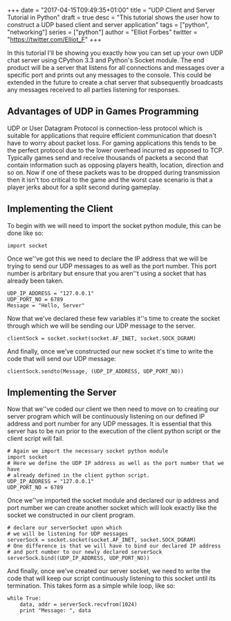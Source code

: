 +++
date = "2017-04-15T09:49:35+01:00"
title = "UDP Client and Server Tutorial in Python"
draft = true
desc = "This tutorial shows the user how to construct a UDP based client and server application"
tags = ["python", "networking"]
series = ["python"]
author = "Elliot Forbes"
twitter = "https://twitter.com/Elliot_F"
+++

<p>In this tutorial I'll be showing you exactly how you can set up your own UDP chat server using CPython 3.3 and Python's Socket module. The end product will be a server that listens for all connections and messages over a specific port and prints out any messages to the console. This could be extended in the future to create a chat server that subsequently broadcasts any messages received to all parties listening for responses.</p>

## Advantages of UDP in Games Programming

<p>UDP or User Datagram Protocol is connection-less protocol which is suitable for applications that require efficient communication that doesn't have to worry about packet loss. For gaming applications this tends to be the perfect protocol due to the lower overhead incurred as opposed to TCP. Typically games send and receive thousands of packets a second that contain information such as opposing players health, location, direction and so on. Now if one of these packets was to be dropped during transmission then it isn't too critical to the game and the worst case scenario is that a player jerks about for a split second during gameplay. </p>

## Implementing the Client

<p>To begin with we will need to import the socket python module, this can be done like so:</p>

~~~
import socket
~~~

<p>Once we''ve got this we need to declare the IP address that we will be trying to send our UDP messages to as well as the port number. This port number is arbritary but ensure that you aren''t using a socket that has already been taken.</p>

~~~
UDP_IP_ADDRESS = "127.0.0.1"
UDP_PORT_NO = 6789
Message = "Hello, Server"
~~~

<p>Now that we've declared these few variables it''s time to create the socket through which we will be sending our UDP message to the server.</p>

~~~
clientSock = socket.socket(socket.AF_INET, socket.SOCK_DGRAM)
~~~

<p>And finally, once we've constructed our new socket it's time to write the code that will send our UDP message:</p>

~~~
clientSock.sendto(Message, (UDP_IP_ADDRESS, UDP_PORT_NO))
~~~

## Implementing the Server

<p>Now that we''ve coded our client we then need to move on to creating our server program which will be continuously listening on our defined IP address and port number for any UDP messages. It is essential that this server has to be run prior to the execution of the client python script or the client script will fail.</p>

~~~
# Again we import the necessary socket python module
import socket
# Here we define the UDP IP address as well as the port number that we have 
# already defined in the client python script.
UDP_IP_ADDRESS = "127.0.0.1"
UDP_PORT_NO = 6789
~~~

<p>Once we''ve imported the socket module and declared our ip address and port number we can create another socket which will look exactly like the socket we constructed in our client program.</p>

~~~
# declare our serverSocket upon which
# we will be listening for UDP messages
serverSock = socket.socket(socket.AF_INET, socket.SOCK_DGRAM)
# One difference is that we will have to bind our declared IP address
# and port number to our newly declared serverSock
serverSock.bind((UDP_IP_ADDRESS, UDP_PORT_NO))
~~~

<p>And finally, once we've created our server socket, we need to write the code that will keep our script continuously listening to this socket until its termination. This takes form as a simple while loop, like so:</p>

~~~
while True:
    data, addr = serverSock.recvfrom(1024)
    print "Message: ", data
~~~
